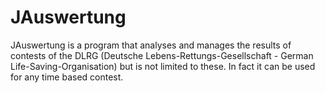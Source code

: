# JAuswertung

JAuswertung is a program that analyses and manages the results of contests of the DLRG (Deutsche Lebens-Rettungs-Gesellschaft - German Life-Saving-Organisation) but is not limited to these. In fact it can be used for any time based contest.
